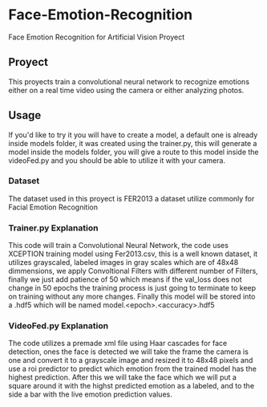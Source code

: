 # Face-Emotion-Recognition
Face Emotion Recognition
for Artificial Vision Proyect

## Proyect
This proyects train a convolutional neural network to recognize emotions either on a real time video using the camera or either analyzing photos.

## Usage
If you'd like to try it you will have to create a model, a default one is already inside models folder, it was created using the trainer.py, this will generate a model inside the models folder, you will give a route to this model inside the videoFed.py and you should be able to utilize it with your camera.

### Dataset
The dataset used in this proyect is FER2013 a dataset utilize commonly for Facial Emotion Recognition

### Trainer.py Explanation
This code will train a Convolutional Neural Network, the code uses XCEPTION training model using Fer2013.csv, this is a well known dataset, it utilizes grayscaled, labeled images in gray scales which are of 48x48 dimmensions, we apply Convoltional Filters with different number of Filters, finally we just add patience of 50 which means if the val_loss does not  change in 50 epochs the training process is just going to terminate to keep on training without any more changes. Finally this model will be stored into a .hdf5 which will be named model.\<epoch>.\<accuracy>.hdf5

### VideoFed.py Explanation
The code utilizes a premade xml file using Haar cascades for face detection, ones the face is detected we will take the frame the camera is one and convert it to a grayscale image and resized it to 48x48 pixels and use a roi predictor to predict which emotion from the trained model has the highest prediction. After this we will take the face which we will put a square around it with the highst predicted emotion as a labeled, and to the side a bar with the live emotion prediction values.

